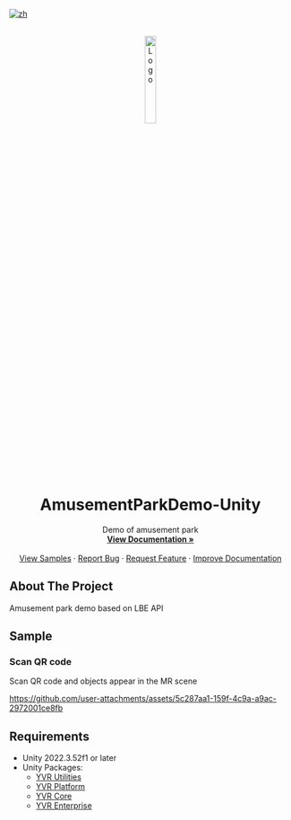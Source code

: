 [![zh](https://img.shields.io/badge/lang-zh-blue.svg)](./README.zh.md)

<br />
<div align="center">
    <a href="https://github.com/PlayForDreamDevelopers/AmusementParkDemo-Unity">
        <img src="https://www.pfdm.cn/en/static/img/logo.2b1b07e.png" alt="Logo" width="20%">
    </a>
    <h1 align="center"> AmusementParkDemo-Unity </h1>
    <p align="center">
        Demo of amusement park
        <br />
        <a href="https://github.com/PlayForDreamDevelopers/AmusementParkDemo-Unity/blob/main/README.md"><strong>View Documentation »</strong></a>
        <br />
        <br />
        <a href="https://github.com/PlayForDreamDevelopers/AmusementParkDemo-Unity">View Samples</a>
        &middot;
        <a href="https://github.com/PlayForDreamDevelopers/AmusementParkDemo-Unity/issues/new?template=bug_report.yml">Report Bug</a>
        &middot;
        <a href="https://github.com/PlayForDreamDevelopers/AmusementParkDemo-Unity/issues/new?template=feature_request.yml">Request Feature</a>
        &middot;
        <a href="https://github.com/PlayForDreamDevelopers/AmusementParkDemo-Unity/issues/new?template=documentation_update.yml">Improve Documentation</a>
    </p>

</div>

## About The Project

Amusement park demo based on LBE API

## Sample

### Scan QR code

Scan QR code and objects appear in the MR scene

https://github.com/user-attachments/assets/5c287aa1-159f-4c9a-a9ac-2972001ce8fb

## Requirements

-   Unity 2022.3.52f1 or later
-   Unity Packages:
    -   [YVR Utilities](https://github.com/PlayForDreamDevelopers/com.yvr.Utilities-mirror)
    -   [YVR Platform](https://github.com/PlayForDreamDevelopers/com.yvr.platform-mirror)
	-   [YVR Core](https://github.com/PlayForDreamDevelopers/com.yvr.core-mirror)
	-   [YVR Enterprise](https://github.com/PlayForDreamDevelopers/com.yvr.enterprise-mirror)
